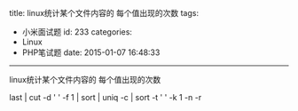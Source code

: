 title: linux统计某个文件内容的 每个值出现的次数
tags:
  - 小米面试题
id: 233
categories:
  - Linux
  - PHP笔试题
date: 2015-01-07 16:48:33
---

linux统计某个文件内容的 每个值出现的次数

last | cut -d ' ' -f 1 | sort | uniq -c | sort -t ' ' -k 1 -n -r

&nbsp;
